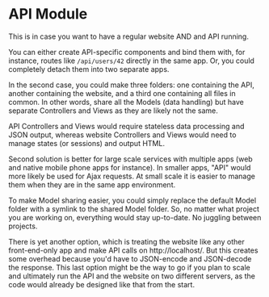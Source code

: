 API Module
==========

This is in case you want to have a regular website AND and API running.

You can either create API-specific components and bind them with, for instance,
routes like `/api/users/42` directly in the same app. Or, you could completely
detach them into two separate apps.

In the second case, you could make three folders: one containing the API, another
containing the website, and a third one containing all files in common. In other
words, share all the Models (data handling) but have separate Controllers and
Views as they are likely not the same.

API Controllers and Views would require stateless data processing and JSON output,
whereas website Controllers and Views would need to manage states (or sessions)
and output HTML.

Second solution is better for large scale services with multiple apps (web and
native mobile phone apps for instance). In smaller apps, "API" would more likely
be used for Ajax requests. At small scale it is easier to manage them when they
are in the same app environment.

To make Model sharing easier, you could simply replace the default Model folder
with a symlink to the shared Model folder. So, no matter what project you are
working on, everything would stay up-to-date. No juggling between projects.

There is yet another option, which is treating the website like any other
front-end-only app and make API calls on http://localhost/. But this creates
some overhead because you'd have to JSON-encode and JSON-decode the response.
This last option might be the way to go if you plan to scale and ultimately
run the API and the website on two different servers, as the code would already
be designed like that from the start.

